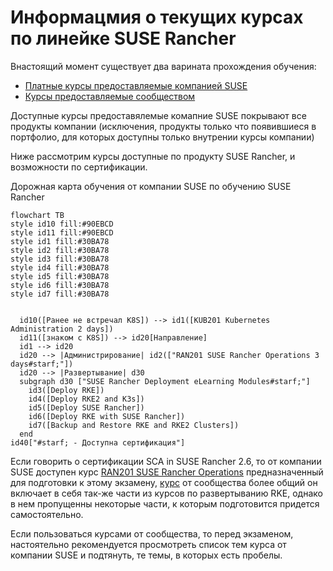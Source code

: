 # Информацмия о текущих курсах по линейке SUSE Rancher
Внастоящий момент существует два варината прохождения обучения:
* [Платные курсы предоставляемые компанией SUSE](https://www.suse.com/training/course/)
* [Курсы предоставляемые сообществом](https://community.suse.com/all-courses)

Доступные курсы предоставялемые комапние SUSE покрывают все продукты компании (исключения, продукты только что появившиеся в портфолио, для которых доступны только внутрении курсы компании)

Ниже рассмотрим курсы доступные по продукту SUSE Rancher, и возможности по сертификации.

Дорожная карта обучения от компании SUSE по обучению SUSE Rancher
```mermaid
flowchart TB
style id10 fill:#90EBCD
style id11 fill:#90EBCD
style id1 fill:#30BA78
style id2 fill:#30BA78
style id3 fill:#30BA78
style id4 fill:#30BA78
style id5 fill:#30BA78
style id6 fill:#30BA78
style id7 fill:#30BA78


  id10([Ранее не встречал K8S]) --> id1([KUB201 Kubernetes Administration 2 days])
  id11([знаком с K8S]) --> id20[Направление]
  id1 --> id20
  id20 --> |Администрирование| id2(["RAN201 SUSE Rancher Operations 3 days#starf;"])
  id20 --> |Развертывание| d30
  subgraph d30 ["SUSE Rancher Deployment eLearning Modules#starf;"]
    id3([Deploy RKE])
    id4([Deploy RKE2 and K3s])
    id5([Deploy SUSE Rancher])
    id6([Deploy RKE with SUSE Rancher])
    id7([Backup and Restore RKE and RKE2 Clusters])
  end
id40["#starf; - Доступна сертификация"]
```

Если говорить о сертификации SCA in SUSE Rancher 2.6, то от компании SUSE доступен курс [RAN201 SUSE Rancher Operations](https://www.suse.com/training/course/ran201v2.6) предназначенный для подготовки к этому экзамену, [курс](https://community.suse.com/courses/5804003/content) от сообщества более общий он включает в себя так-же части из курсов по развертыванию RKE, однако в нем пропущенны некоторые части, к которым подготовится придется самостоятельно.

Если пользоваться курсами от сообщества, то перед экзаменом, настоятельно рекомендуется просмотреть список тем курса от компании SUSE и подтянуть, те темы, в которых есть пробелы.


